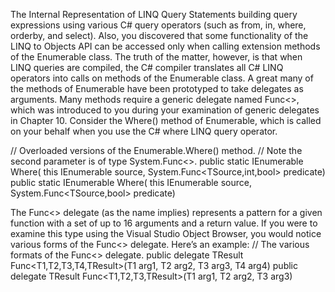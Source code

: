 The Internal Representation of LINQ Query Statements
building query expressions using various C# query
operators (such as from, in, where, orderby, and select). Also, you discovered that some functionality of
the LINQ to Objects API can be accessed only when calling extension methods of the Enumerable class. The
truth of the matter, however, is that when LINQ queries are compiled, the C# compiler translates all C# LINQ
operators into calls on methods of the Enumerable class.
A great many of the methods of Enumerable have been prototyped to take delegates as arguments. Many
methods require a generic delegate named Func<>, which was introduced to you during your examination of
generic delegates in Chapter 10. Consider the Where() method of Enumerable, which is called on your behalf
when you use the C# where LINQ query operator.

// Overloaded versions of the Enumerable.Where<T>() method.
// Note the second parameter is of type System.Func<>.
public static IEnumerable<TSource> Where<TSource>(
this IEnumerable<TSource> source,
System.Func<TSource,int,bool> predicate)
public static IEnumerable<TSource> Where<TSource>(
this IEnumerable<TSource> source,
System.Func<TSource,bool> predicate)

The Func<> delegate (as the name implies) represents a pattern for a given function with a set of up to
16 arguments and a return value. If you were to examine this type using the Visual Studio Object Browser,
you would notice various forms of the Func<> delegate. Here’s an example:
// The various formats of the Func<> delegate.
public delegate TResult Func<T1,T2,T3,T4,TResult>(T1 arg1, T2 arg2, T3 arg3, T4 arg4)
public delegate TResult Func<T1,T2,T3,TResult>(T1 arg1, T2 arg2, T3 arg3)


